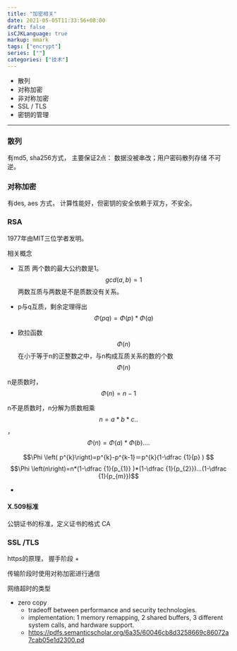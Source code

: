 ```yaml
---
title: "加密相关"
date: 2021-05-05T11:33:56+08:00
draft: false
isCJKLanguage: true
markup: mmark
tags: ["encrypt"]
series: [""]
categories: ["技术"]
---
```


+ 散列
+ 对称加密
+ 非对称加密
+ SSL / TLS
+ 密钥的管理

---

### 散列
有md5, sha256方式， 主要保证2点： 数据没被串改；用户密码散列存储 不可逆。

### 对称加密
有des, aes 方式， 计算性能好，但密钥的安全依赖于双方，不安全。

### RSA

1977年由MIT三位学者发明。

相关概念
+ 互质 两个数的最大公约数是1。
$$gcd(a,b)=1$$
两数互质与两数是不是质数没有关系。

+ p与q互质，剩余定理得出
$$\Phi \left( pq\right) =\Phi(p)*\Phi(q)$$

+ 欧拉函数 $$\Phi\left( n\right)$$ 在小于等于n的正整数之中，与n构成互质关系的数的个数$$\Phi(n)$$

n是质数时， $$\Phi(n) = n - 1$$

n不是质数时，n分解为质数相乘 $$n = a*b*c..$$， $$\Phi \left( n\right)=\Phi \left( a\right) *\Phi \left( b\right)....$$

$$\Phi \left( p^{k}\right)=p^{k}-p^{k-1}＝p^{k}(1-\dfrac {1}{p} ) $$
$$\Phi \left(n\right)=n*(1-\dfrac {1}{p_{1}} )*(1-\dfrac {1}{p_{2}})...(1-\dfrac {1}{p_{m}})$$

+ 


#### X.509标准

公钥证书的标准，定义证书的格式
CA 

### SSL /TLS

https的原理， 握手阶段
+ 

传输阶段时使用对称加密进行通信

网络超时的类型

+ zero copy
  + tradeoff between performance and security technologies.
  + implementation:  1 memory remapping, 2 shared buffers, 3 different system calls, and hardware support.
  + https://pdfs.semanticscholar.org/6a35/60046cb8d3258669c86072a7cab05e1d2300.pd